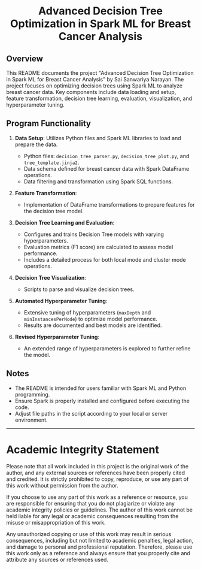 <h1 align="center">Advanced Decision Tree Optimization in Spark ML for Breast Cancer Analysis</h1>

## Overview
This README documents the project "Advanced Decision Tree Optimization in Spark ML for Breast Cancer Analysis" by Sai Sanwariya Narayan. The project focuses on optimizing decision trees using Spark ML to analyze breast cancer data. Key components include data loading and setup, feature transformation, decision tree learning, evaluation, visualization, and hyperparameter tuning.

## Program Functionality
1. **Data Setup**: Utilizes Python files and Spark ML libraries to load and prepare the data.
   - Python files: `decision_tree_parser.py`, `decision_tree_plot.py`, and `tree_template.jinja2`.
   - Data schema defined for breast cancer data with Spark DataFrame operations.
   - Data filtering and transformation using Spark SQL functions.

2. **Feature Transformation**:
   - Implementation of DataFrame transformations to prepare features for the decision tree model.

3. **Decision Tree Learning and Evaluation**:
   - Configures and trains Decision Tree models with varying hyperparameters.
   - Evaluation metrics (F1 score) are calculated to assess model performance.
   - Includes a detailed process for both local mode and cluster mode operations.

4. **Decision Tree Visualization**:
   - Scripts to parse and visualize decision trees.

5. **Automated Hyperparameter Tuning**:
   - Extensive tuning of hyperparameters (`maxDepth` and `minInstancesPerNode`) to optimize model performance.
   - Results are documented and best models are identified.

6. **Revised Hyperparameter Tuning**:
   - An extended range of hyperparameters is explored to further refine the model.

## Notes
- The README is intended for users familiar with Spark ML and Python programming.
- Ensure Spark is properly installed and configured before executing the code.
- Adjust file paths in the script according to your local or server environment.

---

# Academic Integrity Statement

Please note that all work included in this project is the original work of the author, and any external sources or references have been properly cited and credited. It is strictly prohibited to copy, reproduce, or use any part of this work without permission from the author.

If you choose to use any part of this work as a reference or resource, you are responsible for ensuring that you do not plagiarize or violate any academic integrity policies or guidelines. The author of this work cannot be held liable for any legal or academic consequences resulting from the misuse or misappropriation of this work.

Any unauthorized copying or use of this work may result in serious consequences, including but not limited to academic penalties, legal action, and damage to personal and professional reputation. Therefore, please use this work only as a reference and always ensure that you properly cite and attribute any sources or references used.
